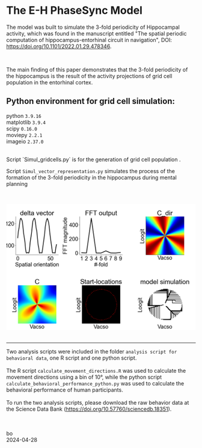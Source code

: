 # The E-H PhaseSync Model

The model was built to simulate the 3-fold periodicity of Hippocampal activity, which was found in the manuscript entitled "The spatial periodic computation of hippocampus-entorhinal circuit in navigation", DOI: https://doi.org/10.1101/2022.01.29.478346. 

<br />

The main finding of this paper demonstrates that the 3-fold periodicity of the hippocampus is the result of the activity projections of grid cell population in the entorhinal cortex.<br />

## Python environment for grid cell simulation: <br />
python `3.9.16` <br />
matplotlib `3.9.4` <br />
scipy `0.16.0` <br />
moviepy `2.2.1` <br />
imageio `2.37.0` <br />

<br />
Script `Simul_gridcells.py` is for the generation of grid cell population .<br />

Script `Simul_vector_representation.py` simulates the process of the formation of the 3-fold periodicity in the hippocampus during mental planning<br />

<br />

![alt tag](https://github.com/ZHANGneuro/The-E-H-PhaseSync-Model/blob/main/model_output.png)
<br /><br />

--------------------------------
Two analysis scripts were included in the folder `analysis script for behavioral data`, one R script and one python script.<br />
<br />
The R script `calculate_movement_directions.R` was used to calculate the movement directions using a bin of 10°, while the python script `calculate_behavioral_performance_python.py` was used to calculate the behavioral performance of human participants.<br />
<br />
To run the two analysis scripts, please download the raw behavior data at the Science Data Bank (https://doi.org/10.57760/sciencedb.18351).<br />
<br /><br />

bo <br />
2024-04-28
